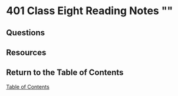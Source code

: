 # 401 Class Eight Reading Notes ""

## Questions

## Resources

## Return to the Table of Contents

[Table of Contents](https://todd75.github.io/reading-notes/)